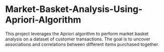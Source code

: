 # Market-Basket-Analysis-Using-Apriori-Algorithm
This project leverages the Apriori algorithm to perform market basket analysis on a dataset of customer transactions. The goal is to uncover associations and correlations between different items purchased together. 
